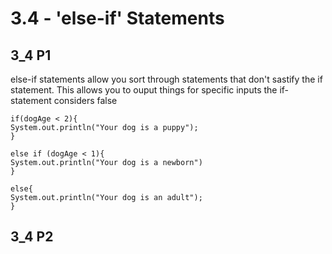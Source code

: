 # 3.4 - 'else-if' Statements
## 3_4 P1
else-if statements allow you sort through statements that don't sastify the if statement. This allows you to ouput things for specific inputs the if-statement considers false

```
if(dogAge < 2){
System.out.println("Your dog is a puppy");
}

else if (dogAge < 1){
System.out.println("Your dog is a newborn")
}

else{
System.out.println("Your dog is an adult");
}
```

## 3_4 P2
